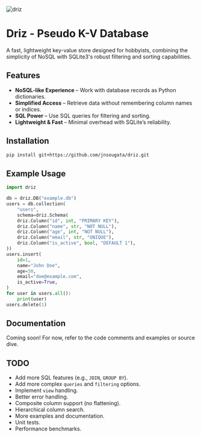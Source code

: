 ![driz](https://github.com/user-attachments/assets/75f99420-b480-4199-987d-8542e6236507)
# Driz - Pseudo K-V Database
A fast, lightweight key-value store designed for hobbyists, combining the simplicity of NoSQL with SQLite3's robust filtering and sorting capabilities.
## Features
- **NoSQL-like Experience** – Work with database records as Python dictionaries.
- **Simplified Access** – Retrieve data without remembering column names or indices.
- **SQL Power** – Use SQL queries for filtering and sorting.
- **Lightweight & Fast** – Minimal overhead with SQLite’s reliability.

## Installation
```sh
pip install git+https://github.com/jnsougata/driz.git
```

## Example Usage
```python
import driz

db = driz.DB("example.db")
users = db.collection(
    "users", 
    schema=driz.Schema(
    driz.Column("id", int, "PRIMARY KEY"),
    driz.Column("name", str, "NOT NULL"),
    driz.Column("age", int, "NOT NULL"),
    driz.Column("email", str, "UNIQUE"),
    driz.Column("is_active", bool, "DEFAULT 1"),
))
users.insert(
    id=1,
    name="John Doe",
    age=30,
    email="doe@example.com",
    is_active=True,
)
for user in users.all():
    print(user)
users.delete(1)
```

## Documentation
Coming soon! For now, refer to the code comments and examples or source dive.

## TODO
- Add more SQL features (e.g., `JOIN`, `GROUP BY`).
- Add more complex `queries` and `filtering` options.
- Implement `view` handling.
- Better error handling.
- Composite column support (no flattening).
- Hierarchical column search.
- More examples and documentation.
- Unit tests.
- Performance benchmarks.
